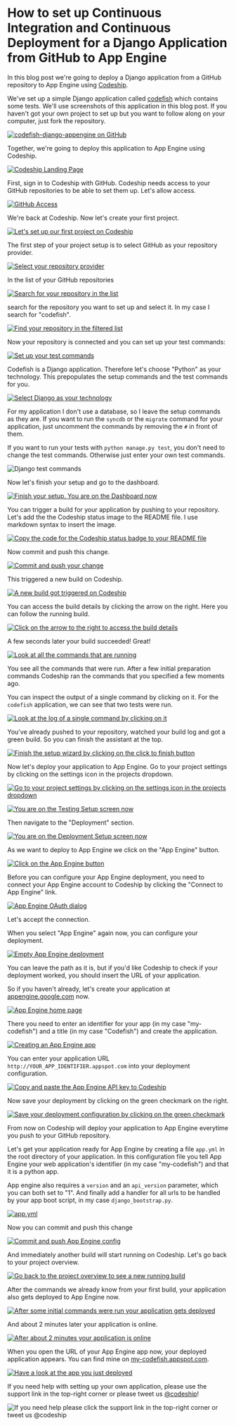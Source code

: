 













How to set up Continuous Integration and Continuous Deployment for a Django Application from GitHub to App Engine
======================

In this blog post we're going to deploy a Django application from a GitHub repository to App Engine using [Codeship][codeship].





We've set up a simple Django application called [codefish][codefish-repo] which contains some tests. We'll use screenshots of this application in this blog post. If you haven't got your own project to set up but you want to follow along on your computer, just fork the repository.

[![codefish-django-appengine on GitHub][screenshot-repository]][screenshot-repository]





Together, we're going to deploy this application to App Engine using Codeship.

[![Codeship Landing Page][screenshot-codefish-landingpage]][screenshot-codefish-landingpage]

First, sign in to Codeship with GitHub. Codeship needs access to your GitHub repositories to be able to set them up. Let's allow access.

[![GitHub Access][screenshot-oauth]][screenshot-oauth]

We're back at Codeship. Now let's create your first project.

[![Let's set up our first project on Codeship][screenshot-codeship-welcome]][screenshot-codeship-welcome]





The first step of your project setup is to select GitHub as your repository provider.

[![Select your repository provider][screenshot-repo-provider-selection]][screenshot-repo-provider-selection]

In the list of your GitHub repositories

[![Search for your repository in the list][screenshot-repo-selection]][screenshot-repo-selection]

search for the repository you want to set up and select it. In my case I search for "codefish".

[![Find your repository in the filtered list][screenshot-repo-selection-filtered]][screenshot-repo-selection-filtered]

Now your repository is connected and you can set up your test commands:

[![Set up your test commands][screenshot-codeship-technology]][screenshot-codeship-technology]

Codefish is a Django application. Therefore let's choose "Python" as your technology. This prepopulates the setup commands and the test commands for you.

[![Select Django as your technology][screenshot-codeship-technology-selected]][screenshot-codeship-technology-selected]





For my application I don't use a database, so I leave the setup commands as they are. If you want to run the `syncdb` or the `migrate` command for your application, just uncomment the commands by removing the `#` in front of them.

If you want to run your tests with `python manage.py test`, you don't need to change the test commands. Otherwise just enter your own test commands.

![Django test commands][screenshot-test-commands]





Now let's finish your setup and go to the dashboard.

[![Finish your setup. You are on the Dashboard now][screenshot-codeship-dasboard]][screenshot-codeship-dasboard]





You can trigger a build for your application by pushing to your repository. Let's add the the Codeship status image to the README file. I use markdown syntax to insert the image.

[![Copy the code for the Codeship status badge to your README file][screenshot-codeship-image]][screenshot-codeship-image]

Now commit and push this change.

[![Commit and push your change][screenshot-codeship-push]][screenshot-codeship-push]

This triggered a new build on Codeship.

[![A new build got triggered on Codeship][screenshot-first-build-running]][screenshot-first-build-running]

You can access the build details by clicking the arrow on the right. Here you can follow the running build.

[![Click on the arrow to the right to access the build details][screenshot-first-build-running-details]][screenshot-first-build-running-details]

A few seconds later your build succeeded! Great!

[![Look at all the commands that are running][screenshot-first-build-finished]][screenshot-first-build-finished]

You see all the commands that were run. After a few initial preparation commands Codeship ran the commands that you specified a few moments ago.





You can inspect the output of a single command by clicking on it. For the `codefish` application, we can see that two tests were run.

[![Look at the log of a single command by clicking on it][screenshot-build-log]][screenshot-build-log]





You've already pushed to your repository, watched your build log and got a green build. So you can finish the assistant at the top.

[![Finish the setup wizard by clicking on the click to finish button][screenshot-build-without-road-to-success]][screenshot-build-without-road-to-success]





Now let's deploy your application to App Engine. Go to your project settings by clicking on the settings icon in the projects dropdown.

[![Go to your project settings by clicking on the settings icon in the projects dropdown][screenshot-go-to-project-settings]][screenshot-go-to-project-settings]

[![You are on the Testing Setup screen now][screenshot-project-settings]][screenshot-project-settings]

Then navigate to the "Deployment" section.

[![You are on the Deployment Setup screen now][screenshot-deployment-settings]][screenshot-deployment-settings]

As we want to deploy to App Engine we click on the "App Engine" button.

[![Click on the App Engine button][screenshot-new-deployment]][screenshot-new-deployment]





Before you can configure your App Engine deployment, you need to connect your App Engine account to Codeship by clicking the "Connect to App Engine" link.

[![App Engine OAuth dialog][screenshot-deployment-oauth]][screenshot-deployment-oauth]

Let's accept the connection.

When you select "App Engine" again now, you can configure your deployment.

[![Empty App Engine deployment][screenshot-empty-deployment]][screenshot-empty-deployment]

You can leave the path as it is, but if you'd like Codeship to check if your deployment worked, you should insert the URL of your application.

So if you haven't already, let's create your application at [appengine.google.com](https://appengine.google.com) now.

[![App Engine home page][screenshot-deployment-home-page]][screenshot-deployment-home-page]

There you need to enter an identifier for your app (in my case "my-codefish") and a title (in my case "Codefish") and create the application.

[![Creating an App Engine app][screenshot-new-deployment-app]][screenshot-new-deployment-app]

You can enter your application URL `http://YOUR_APP_IDENTIFIER.appspot.com` into your deployment configuration.





[![Copy and paste the App Engine API key to Codeship][screenshot-complete-deployment]][screenshot-complete-deployment]

Now save your deployment by clicking on the green checkmark on the right.

[![Save your deployment configuration by clicking on the green checkmark][screenshot-saved-deployment]][screenshot-saved-deployment]

From now on Codeship will deploy your application to App Engine everytime you push to your GitHub repository.





Let's get your application ready for App Engine by creating a file `app.yml` in the root directory of your application. In this configuration file you tell App Engine your web application's identifier (in my case "my-codefish") and that it is a python app.

App engine also requires a `version` and an `api_version` parameter, which you can both set to "1". And finally add a handler for all urls to be handled by your app boot script, in my case `django_bootstrap.py`.

[![app.yml][screenshot-app-yml]][screenshot-app-yml]

Now you can commit and push this change

[![Commit and push App Engine config][screenshot-commit-and-push-deployment-config]][screenshot-commit-and-push-deployment-config]





And immediately another build will start running on Codeship. Let's go back to your project overview.

[![Go back to the project overview to see a new running build][screenshot-deploy-build-started]][screenshot-deploy-build-started]

After the commands we already know from your first build, your application also gets deployed to App Engine now.

[![After some initial commands were run your application gets deployed][screenshot-build-deployment]][screenshot-build-deployment]

And about 2 minutes later your application is online.

[![After about 2 minutes your application is online][screenshot-build-deployment-complete]][screenshot-build-deployment-complete]





When you open the URL of your App Engine app now, your deployed application appears. You can find mine on [my-codefish.appspot.com][codefish-live].

[![Have a look at the app you just deployed][screenshot-deployed-application]][screenshot-deployed-application]

If you need help with setting up your own application, please use the support link in the top-right corner or please tweet us [@codeship][codeship-twitter]!

![If you need help please click the support link in the top-right corner or tweet us @codeship][screenshot-build-deployment-complete]



 [codeship]: https://www.codeship.io/
 [codeship-twitter]: http://www.twitter.com/codeship
 
 [codefish-repo]: https://github.com/codeship-tutorials/codefish-django-appengine
 
 
 [codefish-live]: http://my-codefish.appspot.com
 
 [screenshot-repository]: ../screenshots/github/codefish-django-appengine/repository.png
 [screenshot-codefish-landingpage]: ../screenshots/codeship-landingpage.png
 [screenshot-oauth]: ../screenshots/github/oauth.png
 [screenshot-codeship-welcome]: ../screenshots/codeship-welcome.png
 [screenshot-repo-provider-selection]: ../screenshots/github/repo-provider-selection.png
 [screenshot-repo-selection]: ../screenshots/repo-selection.png
 [screenshot-repo-selection-filtered]: ../screenshots/django/codefish-django-appengine-selection-filtered.png
 [screenshot-codeship-technology]: ../screenshots/codeship-technology.png
 [screenshot-codeship-technology-selected]: ../screenshots/django/codeship-technology.png
 [screenshot-technology-version]: ../screenshots/django/technology-version.png
 [screenshot-test-commands]: ../screenshots/django/test-commands.png
 [screenshot-codeship-dasboard]: ../screenshots/github/codefish-django-appengine/codeship-dashboard.png
 [screenshot-codeship-image]: ../screenshots/django/codeship-image.png
 [screenshot-codeship-push]: ../screenshots/github/codefish-django-appengine/push.png
 [screenshot-first-build-running]: ../screenshots/django/first-build-running.png
 [screenshot-first-build-running-details]: ../screenshots/github/codefish-django-appengine/first-build-running-details.png
 [screenshot-first-build-finished]: ../screenshots/github/codefish-django-appengine/first-build-finished.png
 [screenshot-build-log]: ../screenshots/github/codefish-django-appengine/build-log.png
 [screenshot-build-without-road-to-success]: ../screenshots/github/codefish-django-appengine/build-without-road-to-success.png
 [screenshot-go-to-project-settings]: ../screenshots/github/codefish-django-appengine/go-to-project-settings.png
 [screenshot-project-settings]: ../screenshots/django/project-settings.png
 [screenshot-deployment-settings]: ../screenshots/django/deployment-settings.png
 [screenshot-new-deployment]: ../screenshots/django/appengine/new-deployment.png
 [screenshot-heroku-apps]: ../screenshots/appengine/heroku-apps.png
 [screenshot-create-heroku-app]: ../screenshots/appengine/create-heroku-app.png
 [screenshot-heroku-app-created]: ../screenshots/appengine/heroku-app-created.png
 [screenshot-heroku-deployment-name]: ../screenshots/django/appengine/heroku-deployment-name.png
 [screenshot-show-api-key]: ../screenshots/appengine/show-api-key.png
 [screenshot-complete-deployment]: ../screenshots/django/appengine/complete-deployment.png
 [screenshot-saved-deployment]: ../screenshots/django/appengine/saved-deployment.png
 [screenshot-added-paragraph]: ../screenshots/django/added-paragraph.png
 [screenshot-commit-and-push-paragraph]: ../screenshots/github/django/commit-and-push-paragraph.png
 [screenshot-deploy-build-started]: ../screenshots/django/appengine/deploy-build-started.png
 [screenshot-build-deployment]: ../screenshots/django/appengine/build-deployment.png
 [screenshot-build-deployment-complete]: ../screenshots/django/appengine/build-deployment-complete.png
 [screenshot-deployed-application]: ../screenshots/django/appengine/deployed-application.png
 [screenshot-select-post-hook]: ../screenshots/github/codefish-django-appengine/select-post-hook.png
 [screenshot-paste-hook-url]: ../screenshots/github/codefish-django-appengine/paste-hook-url.png
 [screenshot-hook-added]: ../screenshots/github/codefish-django-appengine/hook-added.png
 [screenshot-deployment-username]: ../screenshots/django/appengine/username.png
 [screenshot-create-deployment-token]: ../screenshots/django/appengine/create-token.png
 [screenshot-add-deployment-config]: ../screenshots/appengine/add-config.png
 [screenshot-commit-and-push-deployment-config]: ../screenshots/github/codefish-django-appengine/appengine/commit-and-push-deployment-config.png
 [screenshot-dotcloud-api-key]: ../screenshots/appengine/api-key.png
 [screenshot-dotcloud-deployment-api-key]: ../screenshots/django/appengine/deployment-api-key.png
 [screenshot-dotcloud-yml]: ../screenshots/django/appengine/dotcloud-yml.png
 [screenshot-dotcloud-wsgi-py]: ../screenshots/django/appengine/wsgi-py.png
 [screenshot-deployment-documentation-page]: ../screenshots/django/appengine/documentation-page.png
 [screenshot-empty-deployment]: ../screenshots/django/appengine/empty-deployment.png
 [screenshot-deployment-home-page]: ../screenshots/appengine/home-page.png
 [screenshot-new-deployment-app]: ../screenshots/django/appengine/new-deployment-app.png
 [screenshot-deployment-oauth]: ../screenshots/appengine/oauth.png
 [screenshot-app-yml]: ../screenshots/django/appengine/app-yml.png
 [screenshot-install-tool]: ../screenshots/appengine/install-tool.png
 [screenshot-sign-in-to-deployment]: ../screenshots/appengine/sign-in-to-deployment.png
 [screenshot-create-api-token]: ../screenshots/appengine/create-api-token.png
 [screenshot-insert-api-token]: ../screenshots/appengine/insert-api-token.png
 [screenshot-look-up-url]: ../screenshots/appengine/look-up-url.png

